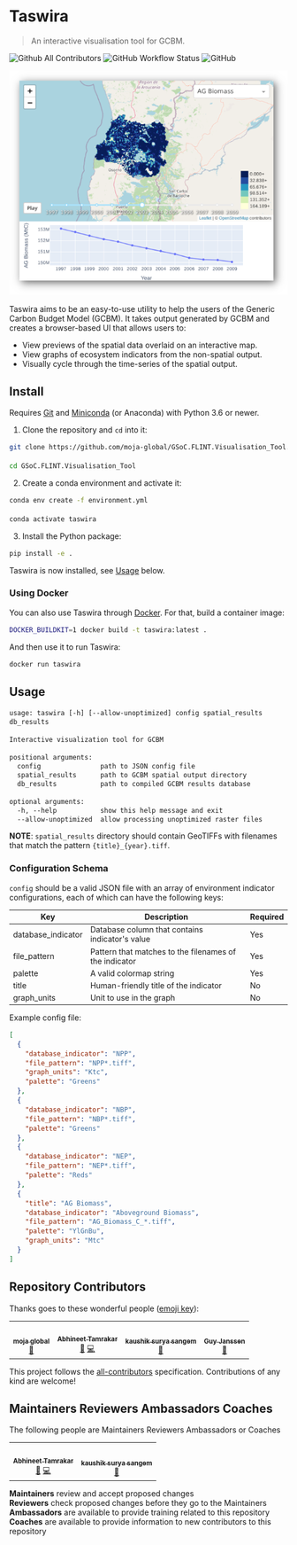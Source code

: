 # Taswira

> An interactive visualisation tool for GCBM.

![Github All Contributors](https://img.shields.io/github/all-contributors/moja-global/GSoC.FLINT.Visualisation_Tool)
![GitHub Workflow Status](https://img.shields.io/github/workflow/status/moja-global/GSoC.FLINT.Visualisation_Tool/Continuous%20Integration)
![GitHub](https://img.shields.io/github/license/moja-global/GSoC.FLINT.Visualisation_Tool)

![Screenshot of Taswira](screenshot.png)

Taswira aims to be an easy-to-use utility to help the users of the Generic Carbon Budget Model (GCBM). It takes output generated by GCBM and creates a browser-based UI that allows users to:

* View previews of the spatial data overlaid on an interactive map.
* View graphs of ecosystem indicators from the non-spatial output.
* Visually cycle through the time-series of the spatial output.

## Install

Requires [Git] and [Miniconda] (or Anaconda) with Python 3.6 or newer.

1. Clone the repository and `cd` into it:

```sh
git clone https://github.com/moja-global/GSoC.FLINT.Visualisation_Tool.git

cd GSoC.FLINT.Visualisation_Tool
```

2. Create a conda environment and activate it:

```sh
conda env create -f environment.yml

conda activate taswira
```

3. Install the Python package:

```sh
pip install -e .
```

Taswira is now installed, see [Usage](#usage) below.

### Using Docker

You can also use Taswira through [Docker]. For that, build a container image:

```sh
DOCKER_BUILDKIT=1 docker build -t taswira:latest .
```

And then use it to run Taswira:

```sh
docker run taswira
```

[Miniconda]: https://docs.conda.io/en/latest/miniconda.html
[Git]: https://git-scm.com/
[Docker]: https://docs.docker.com/get-docker/

## Usage

```
usage: taswira [-h] [--allow-unoptimized] config spatial_results db_results

Interactive visualization tool for GCBM

positional arguments:
  config               path to JSON config file
  spatial_results      path to GCBM spatial output directory
  db_results           path to compiled GCBM results database

optional arguments:
  -h, --help           show this help message and exit
  --allow-unoptimized  allow processing unoptimized raster files
```

**NOTE**: `spatial_results` directory should contain GeoTIFFs with filenames that match the pattern `{title}_{year}.tiff`.

### Configuration Schema

`config` should be a valid JSON file with an array of environment indicator configurations, each of which can have the following keys:

Key                | Description                                            | Required
------------------ | ------------------------------------------------------ | --------
database_indicator | Database column that contains indicator's value        | Yes
file_pattern       | Pattern that matches to the filenames of the indicator | Yes
palette            | A valid colormap string                                | Yes
title              | Human-friendly title of the indicator                  | No
graph_units        | Unit to use in the graph                               | No

Example config file:
```json
[
  {
    "database_indicator": "NPP",
    "file_pattern": "NPP*.tiff",
    "graph_units": "Ktc",
    "palette": "Greens"
  },
  {
    "database_indicator": "NBP",
    "file_pattern": "NBP*.tiff",
    "palette": "Greens"
  },
  {
    "database_indicator": "NEP",
    "file_pattern": "NEP*.tiff",
    "palette": "Reds"
  },
  {
    "title": "AG Biomass",
    "database_indicator": "Aboveground Biomass",
    "file_pattern": "AG_Biomass_C_*.tiff",
    "palette": "YlGnBu",
    "graph_units": "Mtc"
  }
]
```

## Repository Contributors

Thanks goes to these wonderful people ([emoji key](https://allcontributors.org/docs/en/emoji-key)):

<!-- ALL-CONTRIBUTORS-LIST:START - Do not remove or modify this section -->
<!-- prettier-ignore-start -->
<!-- markdownlint-disable -->
<table>
  <tr>
    <td align="center"><a href="http://moja.global"><img src="https://avatars1.githubusercontent.com/u/19564969?v=4" width="100px;" alt=""/><br /><sub><b>moja global</b></sub></a><br /><a href="#projectManagement-moja-global" title="Project Management">📆</a></td>
    <td align="center"><a href="https://abhineet.tk"><img src="https://avatars1.githubusercontent.com/u/11965776?v=4" width="100px;" alt=""/><br /><sub><b>Abhineet Tamrakar</b></sub></a><br /><a href="https://github.com/moja-global/GSoC.FLINT.Visualisation_Tool/commits?author=abhineet97" title="Documentation">📖</a> <a href="https://github.com/moja-global/GSoC.FLINT.Visualisation_Tool/commits?author=abhineet97" title="Code">💻</a></td>
    <td align="center"><a href="https://github.com/kaskou"><img src="https://avatars1.githubusercontent.com/u/8544371?v=4" width="100px;" alt=""/><br /><sub><b>kaushik surya sangem</b></sub></a><br /><a href="https://github.com/moja-global/GSoC.FLINT.Visualisation_Tool/pulls?q=is%3Apr+reviewed-by%3Akaskou" title="Reviewed Pull Requests">👀</a></td>
    <td align="center"><a href="https://github.com/gmajan"><img src="https://avatars0.githubusercontent.com/u/8733319?v=4" width="100px;" alt=""/><br /><sub><b>Guy Janssen</b></sub></a><br /><a href="#projectManagement-gmajan" title="Project Management">📆</a></td>
  </tr>
</table>

<!-- markdownlint-enable -->
<!-- prettier-ignore-end -->
<!-- ALL-CONTRIBUTORS-LIST:END -->

This project follows the [all-contributors](https://github.com/all-contributors/all-contributors) specification. Contributions of any kind are welcome!

## Maintainers Reviewers Ambassadors Coaches

The following people are Maintainers Reviewers Ambassadors or Coaches
<table><tr>

<td align="center"><a href="https://abhineet.tk"><img src="https://avatars1.githubusercontent.com/u/11965776?v=4" width="100px;" alt=""/><br /><sub><b>Abhineet Tamrakar</b></sub></a><br /><a href="https://github.com/moja-global/GSoC.FLINT.Visualisation_Tool/commits?author=abhineet97" title="Documentation">📖</a> <a href="https://github.com/moja-global/GSoC.FLINT.Visualisation_Tool/commits?author=abhineet97" title="Code">💻</a></td>
    <td align="center"><a href="https://github.com/kaskou"><img src="https://avatars1.githubusercontent.com/u/8544371?v=4" width="100px;" alt=""/><br /><sub><b>kaushik surya sangem</b></sub></a><br /><a href="https://github.com/moja-global/GSoC.FLINT.Visualisation_Tool/pulls?q=is%3Apr+reviewed-by%3Akaskou" title="Reviewed Pull Requests">👀</a></td>
</tr>
</table>

**Maintainers** review and accept proposed changes\
**Reviewers** check proposed changes before they go to the Maintainers\
**Ambassadors** are available to provide training related to this repository\
**Coaches** are available to provide information to new contributors to this repository

